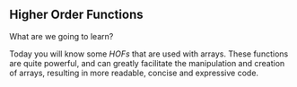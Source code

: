 ## Higher Order Functions

What are we going to learn?

Today you will know some *HOFs* that are used with arrays. These functions are quite powerful, and can greatly facilitate the manipulation and creation of arrays, resulting in more readable, concise and expressive code.
